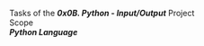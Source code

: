 Tasks of the ***0x0B. Python - Input/Output*** Project <br />
Scope <br />
***Python Language*** <br />